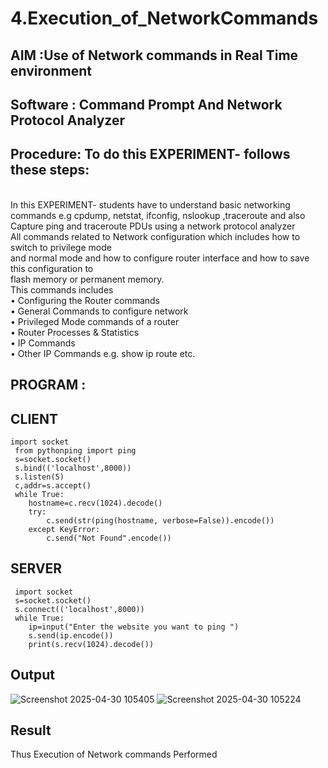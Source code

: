 # 4.Execution_of_NetworkCommands
## AIM :Use of Network commands in Real Time environment
## Software : Command Prompt And Network Protocol Analyzer
## Procedure: To do this EXPERIMENT- follows these steps:
<BR>
In this EXPERIMENT- students have to understand basic networking commands e.g cpdump, netstat, ifconfig, nslookup ,traceroute and also Capture ping and traceroute PDUs using a network protocol analyzer 
<BR>
All commands related to Network configuration which includes how to switch to privilege mode
<BR>
and normal mode and how to configure router interface and how to save this configuration to
<BR>
flash memory or permanent memory.
<BR>
This commands includes
<BR>
• Configuring the Router commands
<BR>
• General Commands to configure network
<BR>
• Privileged Mode commands of a router 
<BR>
• Router Processes & Statistics
<BR>
• IP Commands
<BR>
• Other IP Commands e.g. show ip route etc.
<BR>

## PROGRAM :
## CLIENT
~~~ 
import socket
 from pythonping import ping
 s=socket.socket()
 s.bind(('localhost',8000))
 s.listen(5)
 c,addr=s.accept()
 while True:
    hostname=c.recv(1024).decode()
    try:
        c.send(str(ping(hostname, verbose=False)).encode())
    except KeyError:
        c.send("Not Found".encode())
~~~
## SERVER
~~~
 import socket
 s=socket.socket()
 s.connect(('localhost',8000))
 while True:
    ip=input("Enter the website you want to ping ")
    s.send(ip.encode())
    print(s.recv(1024).decode())
~~~

## Output
![Screenshot 2025-04-30 105405](https://github.com/user-attachments/assets/1c9f5a34-2890-4633-901a-c320fd98c161)
![Screenshot 2025-04-30 105224](https://github.com/user-attachments/assets/fcc26659-97ff-452d-9d33-456f28e18344)



## Result
Thus Execution of Network commands Performed 
